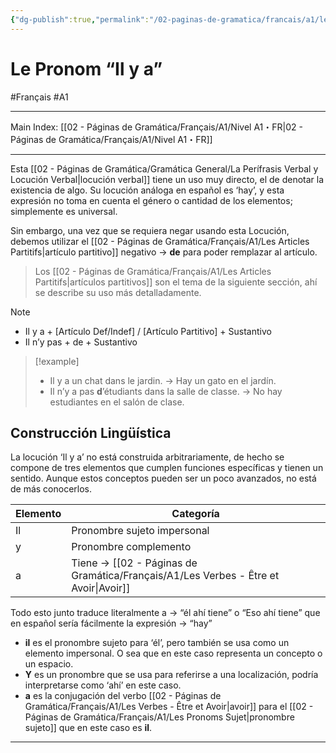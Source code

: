 ```yaml
---
{"dg-publish":true,"permalink":"/02-paginas-de-gramatica/francais/a1/le-pronom-il-y-a/"}
---
```


# Le Pronom “Il y a”
#Français #A1
___
Main Index: [[02 - Páginas de Gramática/Français/A1/Nivel A1・FR\|02 - Páginas de Gramática/Français/A1/Nivel A1・FR]]
___
Esta [[02 - Páginas de Gramática/Gramática General/La Perífrasis Verbal y Locución Verbal\|locución verbal]] tiene un uso muy directo, el de denotar la existencia de algo. Su locución análoga en español es ‘hay’, y esta expresión no toma en cuenta el género o cantidad de los elementos; simplemente es universal.

Sin embargo, una vez que se requiera negar usando esta Locución, debemos utilizar el [[02 - Páginas de Gramática/Français/A1/Les Articles Partitifs\|artículo partitivo]] negativo → **de** para poder remplazar al artículo.

>Los [[02 - Páginas de Gramática/Français/A1/Les Articles Partitifs\|artículos partitivos]] son el tema de la siguiente sección, ahí se describe su uso más detalladamente.


> [!NOTE] 
> - Il y a + [Artículo Def/Indef] / [Artículo Partitivo] + Sustantivo
> - Il n’y pas + de + Sustantivo

> [!example] 
> - Il y a un chat dans le jardin. → Hay un gato en el jardín.
> - Il n’y a pas **d**’étudiants dans la salle de classe. → No hay estudiantes en el salón de clase.

## Construcción Lingüística
La locución ‘Il y a’ no está construida arbitrariamente, de hecho se compone de tres elementos que cumplen funciones específicas y tienen un sentido. Aunque estos conceptos pueden ser un poco avanzados, no está de más conocerlos.

| Elemento | Categoría                                                                           |
| -------- | ----------------------------------------------------------------------------------- |
| Il       | Pronombre sujeto impersonal                                                         |
| y        | Pronombre complemento                                                               |
| a        | Tiene → [[02 - Páginas de Gramática/Français/A1/Les Verbes - Être et Avoir\|Avoir]] |

Todo esto junto traduce literalmente a → “él ahí tiene” o “Eso ahí tiene” que en español sería fácilmente la expresión → “hay”

- **il** es el pronombre sujeto para ‘él’, pero también se usa como un elemento impersonal. O sea que en este caso representa un concepto o un espacio.
- **Y** es un pronombre que se usa para referirse a una localización, podría interpretarse como ‘ahí’ en este caso.
- **a** es la conjugación del verbo [[02 - Páginas de Gramática/Français/A1/Les Verbes - Être et Avoir\|avoir]] para el [[02 - Páginas de Gramática/Français/A1/Les Pronoms Sujet\|pronombre sujeto]] que en este caso es **il**.

___
